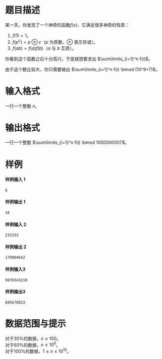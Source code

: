 
# 题目描述

某一天，你发现了一个神奇的函数$f(x)$，它满足很多神奇的性质：

1. $f(1)=1$。
2. $f(p^c)=p \oplus c$（$p$ 为质数，$\oplus$ 表示异或）。
3. $f(ab)=f(a)f(b)$（$a$ 与 $b$ 互质）。

你看到这个函数之后十分高兴，于是就想要求出 $\sum\limits_{i=1}^n f(i)$。

由于这个数比较大，你只需要输出 $\sum\limits_{i=1}^n f(i) \bmod (10^9+7)$。

# 输入格式

一行一个整数 $n$。

# 输出格式

一行一个整数 $\sum\limits_{i=1}^n f(i) \bmod 1000000007$。

# 样例

#### 样例输入 1
```plain
6
```

#### 样例输出 1
```plain
16
```

#### 样例输入 2
```plain
233333
```

#### 样例输出 2
```plain
179004642
```

#### 样例输入3
```plain
9876543210
```

#### 样例输出3
```plain
895670833
```

# 数据范围与提示

对于$30\%$的数据，$n \leq 100$。  
对于$60\%$的数据，$n \leq 10^6$。  
对于$100\%$的数据，$1 \leq n \leq 10^{10}$。

